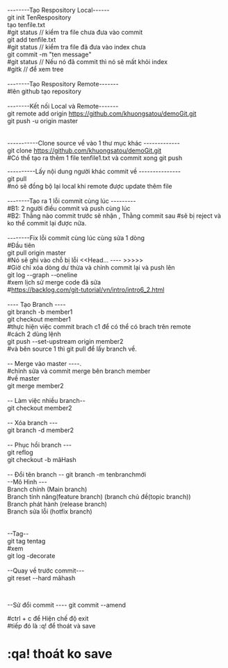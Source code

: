 --------Tạo Respository Local------</br>
git init TenRespository </br>
tạo tenfile.txt</br>
#git status // kiểm tra file chưa đưa vào commit</br>
git add tenfile.txt</br>
#git status // kiểm tra file đã đưa vào index chưa</br>
git commit -m "ten message"</br>
#git status // Nếu nó đã commit thì nó sẽ mất khỏi index</br>
#gitk // để xem tree</br>
</br>
--------Tạo Respository Remote-------</br>
#lên github tạo repository</br>
</br>
--------Kết nối Local và  Remote-------</br>
git remote add origin https://github.com/khuongsatou/demoGit.git</br>
git push -u origin master</br>
</br>
</br>
-----------Clone source về vào 1 thư mục khác -------------</br>
git clone https://github.com/khuongsatou/demoGit.git</br>
#Có thể tạo ra thêm 1 file tenfile1.txt và commit xong git push</br>

----------Lấy nội dung người khác commit về ---------------</br>
git pull </br>
#nó sẽ đồng bộ lại local khi remote được update thêm file</br>
</br>
--------Tạo ra 1 lỗi commit cùng lúc ---------</br>
#B1: 2 người điều commit và push cùng lúc</br>
#B2: Thằng nào commit trước sẽ nhận , Thằng commit sau #sẽ bị reject và ko thể commit lại được nữa.</br>
</br>
--------Fix lỗi commit cùng lúc cùng sửa 1 dòng</br>
#Đầu tiên</br>
 git pull origin master</br>
#Nó sẽ ghi vào chỗ bị lỗi <<Head... ---- >>>>></br>
#Giờ chỉ xóa dòng dư thừa và chỉnh commit lại và push lên</br>
git log --graph --oneline</br>
#xem lịch sử merge code đã sửa</br>
#https://backlog.com/git-tutorial/vn/intro/intro6_2.html</br>
</br>
---- Tạo Branch ----</br>
git branch -b member1</br>
git checkout member1</br>
#thực hiện việc commit brach c1 để có thể có brach trên remote</br>
#cách 2 dùng  lệnh</br>
git push --set-upstream origin member2</br>
#và bên source 1 thì git pull để lấy branch về.</br>
</br>
-- Merge vào master ----.</br>
#chỉnh sửa và commit merge bên branch member</br>
#về master </br>
git merge member2</br>
</br>
-- Làm việc nhiều branch--</br>
git checkout member2</br>
</br>
-- Xóa branch ---</br>
git branch -d member2</br>
</br>
-- Phục hồi branch ---</br>
git reflog</br>
git checkout -b mãHash</br>
</br>
-- Đổi tên branch --
git branch -m tenbranchmới
</br>
--Mô Hình ---</br>
Branch chính (Main branch)</br>
Branch tính năng(feature branch) (branch chủ đề(topic branch))</br>
Branch phát hành (release branch)</br>
Branch sửa lỗi (hotfix branch)</br>
</br>
</br>
--Tag--</br>
git tag tentag</br>
#xem </br>
git log -decorate</br>
</br>
--Quay về trước commit---</br>
git reset --hard mãhash</br>


</br>

--Sử đổi commit ----
git commit --amend

#ctrl + c để Hiện chế độ exit </br>
#tiếp đó là :q! để thoát và save
# :qa! thoát ko save
